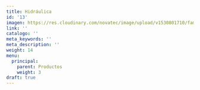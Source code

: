 ```yaml
---
title: Hidráulica
id: '13'
imagen: https://res.cloudinary.com/novatec/image/upload/v1530801710/familias/817e1f807bd0914a231bcaa175fad09c-hidraulica.jpg
link: ''
catalogo: ''
meta_keywords: ''
meta_description: ''
weight: 14
menu:
  principal:
    parent: Productos
    weight: 3
draft: true
---
```




